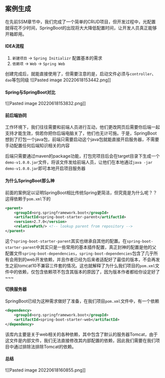 ## 案例生成
在先前SSM章节中，我们完成了一个简单的CRUD项目，但开发过程中，光配置就得花不少时间，SpringBoot的出现将大大降低配置时间，让开发人员真正能够开箱即用。

#### IDEA流程
1. `新建项目` -> `Spring Initializr` 配置基本的需求
2. `依赖项` -> `Web` -> `Spring Web`

创建完成后，就能直接使用了，但需要注意的是，启动文件必须与`controller`、`dao`等包同级
![[Pasted image 20220618153442.png]]

#### Spring与SpringBoot对比
![[Pasted image 20220618153832.png]]

#### 前后端协同
工作环境下，我们往往需要和前端人员进行互动，他们更改网页后需要你后端一起支持才能生效，倘若你把你后端电脑关了，他们也无计可施。于是，SpringBoot想到了打包一个java包，前端只需要启动这个java包就能直接开启服务器，不需要手动配置任何后端知识相关的内容

后端只需要通过maven的package功能，打包完项目后会在target目录下生成一个`demo-v1.0.0.jar`文件，将该文件发给前端人员，让他们在本地通过`java -jar demo-v1.0.0.jar`即可本地开启项目服务器

#### 为什么SpringBoot那么神
前面的案例足以证明SpringBoot相比传统Spring更简洁，但究竟是为什么呢？？
这得依赖于`pom.xml`下的
```xml
<parent>  
    <groupId>org.springframework.boot</groupId>  
    <artifactId>spring-boot-starter-parent</artifactId>  
    <version>2.7.0</version>  
    <relativePath/> <!-- lookup parent from repository -->  
</parent>
```

这个`spring-boot-starter-parent`其实也继承自其他的配置。在`spring-boot-starter-parent`中其实只是一些常用的基本插件配置，真正封神的配置是他的父配置文件`spring-boot-dependencies`，`spring-boot-dependencies`包含了几乎所有会用到的web开发依赖，并且作者已经为后来者适配好了最佳的版本，不会再发生之前tomcat10不兼容三件套的情况。这也就解释了为什么我们项目的`pom.xml`文件中的依赖，仅包含依赖项不包含其版本的原因了，因为版本作者都给你设定好了~~~

#### 切换服务器
SpringBoot已经为这种需求做好了准备，在我们项目`pom.xml`文件中，有一个依赖
```xml
<dependency>  
    <groupId>org.springframework.boot</groupId>  
    <artifactId>spring-boot-starter-web</artifactId>  
</dependency>
```
该库内主要是关于web相关的各种依赖，其中包含了默认的服务器Tomcat，由于这文件是内部文件，我们无法直接修改其内部配置的依赖，因此我们需要在我们项目中通过排除法排除Tomcat的依赖。


#### 总结
![[Pasted image 20220618160855.png]]